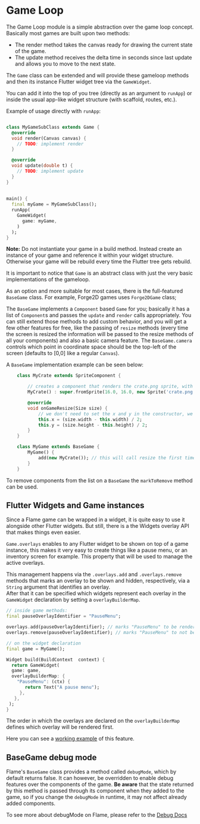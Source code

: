 # Game Loop

The Game Loop module is a simple abstraction over the game loop concept. Basically most games are built upon two methods:

* The render method takes the canvas ready for drawing the current state of the game.
* The update method receives the delta time in seconds since last update and allows you to move to the next state.

The `Game` class can be extended and will provide these gameloop methods and then its instance Flutter widget tree via the `GameWidget`.

You can add it into the top of you tree (directly as an argument to `runApp`) or inside the usual app-like widget structure (with scaffold, routes, etc.).

Example of usage directly with `runApp`:

```dart

class MyGameSubClass extends Game {
  @override
  void render(Canvas canvas) {
    // TODO: implement render
  }

  @override
  void update(double t) {
    // TODO: implement update
  }
}
    
  
main() {
  final myGame = MyGameSubClass();
  runApp(
    GameWidget(
      game: myGame,
    )
  );
}
```

**Note:** Do not instantiate your game in a build method. Instead create an instance of your game and reference it within your widget structure. Otherwise your game will be rebuild every time the Flutter tree gets rebuild.

It is important to notice that `Game` is an abstract class with just the very basic implementations of the gameloop.

As an option and more suitable for most cases, there is the full-featured `BaseGame` class. For example, Forge2D games uses `Forge2DGame` class;

The `BaseGame` implements a `Component` based `Game` for you; basically it has a list of `Component`s and passes the `update` and `render` calls appropriately. You can still extend those methods to add custom behavior, and you will get a few other features for free, like the passing of `resize` methods (every time the screen is resized the information will be passed to the resize methods of all your components) and also a basic camera feature. The `BaseGame.camera` controls which point in coordinate space should be the top-left of the screen (defaults to [0,0] like a regular `Canvas`).

A `BaseGame` implementation example can be seen below:

```dart
    class MyCrate extends SpriteComponent {

        // creates a component that renders the crate.png sprite, with size 16 x 16
        MyCrate() : super.fromSprite(16.0, 16.0, new Sprite('crate.png'));

        @override
        void onGameResize(Size size) {
            // we don't need to set the x and y in the constructor, we can set then here
            this.x = (size.width - this.width) / 2;
            this.y = (size.height - this.height) / 2;
        }
    }

    class MyGame extends BaseGame {
        MyGame() {
            add(new MyCrate()); // this will call resize the first time as well
        }
    }
```

To remove components from the list on a `BaseGame` the `markToRemove` method can be used.

## Flutter Widgets and Game instances

Since a Flame game can be wrapped in a widget, it is quite easy to use it alongside other Flutter widgets. But still, there is a the Widgets overlay API that makes things even easier.

`Game.overlays` enables to any Flutter widget to be shown on top of a game instance, this makes it very easy to create things like a pause menu, or an inventory screen for example.
This property that will be used to manage the active overlays.

This management happens via the `.overlays.add` and `.overlays.remove` methods that marks an overlay to be shown and hidden, respectively, via a `String` argument that identifies an overlay.  
After that it can be specified which widgets represent each overlay in the `GameWidget` declaration by setting a `overlayBuilderMap`.

```dart
// inside game methods:
final pauseOverlayIdentifier = "PauseMenu";

overlays.add(pauseOverlayIdentifier); // marks "PauseMenu" to be rendered.
overlays.remove(pauseOverlayIdentifier); // marks "PauseMenu" to not be rendered.
```

```dart
// on the widget declaration
final game = MyGame();

Widget build(BuildContext  context) {
  return GameWidget(
  game: game,
  overlayBuilderMap: {
    "PauseMenu": (ctx) {
       return Text("A pause menu");
     },
   },
 );
}
```

The order in which the overlays are declared on the `overlayBuilderMap` defines which overlay will be rendered first.

Here you can see a [working example](https://github.com/flame-engine/flame/tree/master/doc/examples/with_widgets_overlay) of this feature.

## BaseGame debug mode

Flame's `BaseGame` class provides a method called `debugMode`, which by default returns false. It can however, be overridden to enable debug features over the components of the game. __Be aware__ that the state returned by this method is passed through its component when they added to the game, so if you change the `debugMode` in runtime, it may not affect already added components.

To see more about debugMode on Flame, please refer to the [Debug Docs](https://github.com/flame-engine/flame/tree/master/doc/debug.md)


